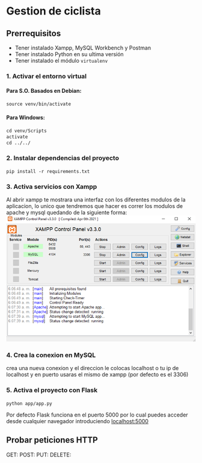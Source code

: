 # Gestion de ciclista

## Prerrequisitos

- Tener instalado Xampp, MySQL Workbench y Postman
- Tener instalado Python en su ultima versión
- Tener instalado el módulo `virtualenv`

### 1. Activar el entorno virtual

#### Para S.O. Basados en Debian:

    source venv/bin/activate

#### Para Windows:

    cd venv/Scripts
    activate
    cd ../../

### 2. Instalar dependencias del proyecto

    pip install -r requirements.txt

### 3. Activa servicios con Xampp
Al abrir xampp te mostrara una interfaz con los diferentes modulos de la aplicacion, lo unico que tendremos que hacer es correr los modulos de apache y mysql quedando de la siguiente forma:
![Xampp running](xampp_running.png)

### 4. Crea la conexion en MySQL

crea una nueva conexion y el direccion le colocas localhost o tu ip de localhost y en puerto usaras el mismo de xampp (por defecto es el 3306)

### 5. Activa el proyecto con Flask

    python app/app.py

Por defecto Flask funciona en el puerto 5000 por lo cual puedes acceder desde cualquier navegador introduciendo [localhost:5000](https://localhost:5000)

## Probar peticiones HTTP

GET:
POST:
PUT:
DELETE:
